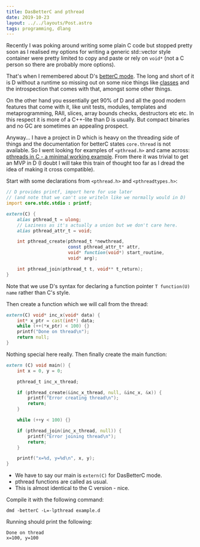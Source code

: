 ```yaml
---
title: DasBetterC and pthread
date: 2019-10-23
layout: ../../layouts/Post.astro
tags: programming, dlang
---
```


Recently I was poking around writing some plain C code but stopped pretty soon as I realised my options for writing a generic std::vector style container were pretty limited to copy and paste or rely on `void*` (not a C person so there are probably more options).

That's when I remembered about D's [betterC mode](https://dlang.org/spec/betterc.html). The long and short of it is D without a runtime so missing out on some nice things like [classes](https://dlang.org/phobos/object.html) and the introspection that comes with that, amongst some other things.

On the other hand you essentially get 90% of D and all the good modern features that come with it, like unit tests, modules, templates and metaprogramming, RAII, slices, array bounds checks, destructors etc etc. In this respect it is more of a C++-lite than D is usually. But compact binaries and no GC are sometimes an appealing prospect.

Anyway... I have a project in D which is heavy on the threading side of things and the documentation for betterC states `core.thread` is not available. So I went looking for examples of `<pthread.h>` and came across: [pthreads in C - a minimal working example](http://timmurphy.org/2010/05/04/pthreads-in-c-a-minimal-working-example/). From there it was trivial to get an MVP in D (I doubt I will take this train of thought too far as I dread the idea of making it cross compatible).

Start with some declarations from `<pthread.h>` and `<pthreadtypes.h>`:

```d
// D provides printf, import here for use later
// (and note that we can't use writeln like we normally would in D)
import core.stdc.stdio : printf;

extern(C) {
    alias pthread_t = ulong;
    // Laziness as it's actually a union but we don't care here.
    alias pthread_attr_t = void;

    int pthread_create(pthread_t *newthread,
                       const pthread_attr_t* attr,
                       void* function(void*) start_routine,
                       void* arg);

    int pthread_join(pthread_t t, void** t_return);
}
```

Note that we use D's syntax for declaring a function pointer `T function(U) name` rather than C's style.

Then create a function which we will call from the thread:

```d
extern(C) void* inc_x(void* data) {
    int* x_ptr = cast(int*) data;
    while (++(*x_ptr) < 100) {}
    printf("Done on thread\n");
    return null;
}
```

Nothing special here really. Then finally create the main function:

```d
extern (C) void main() {
    int x = 0, y = 0;

    pthread_t inc_x_thread;

    if (pthread_create(&inc_x_thread, null, &inc_x, &x)) {
        printf("Error creating thread\n");
        return;
    }

    while (++y < 100) {}

    if (pthread_join(inc_x_thread, null)) {
        printf("Error joining thread\n");
        return;
    }

    printf("x=%d, y=%d\n", x, y);
}
```

- We have to say our main is `extern(C)` for DasBetterC mode.
- pthread functions are called as usual.
- This is almost identical to the C version - nice.

Compile it with the following command:

`dmd -betterC -L=-lpthread example.d`

Running should print the following:

```
Done on thread
x=100, y=100
```
